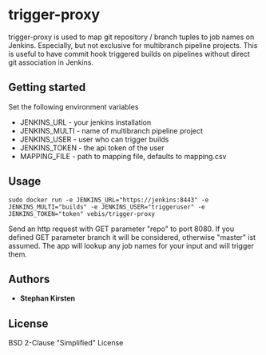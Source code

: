 # trigger-proxy

trigger-proxy is used to map git repository / branch tuples to job names on Jenkins. Especially, but not exclusive for multibranch pipeline projects.
This is useful to have commit hook triggered builds on pipelines without direct git association in Jenkins.

## Getting started

Set the following environment variables

* JENKINS_URL - your jenkins installation
* JENKINS_MULTI - name of multibranch pipeline project
* JENKINS_USER - user who can trigger builds
* JENKINS_TOKEN - the api token of the user
* MAPPING_FILE - path to mapping file, defaults to mapping.csv

## Usage

```
sudo docker run -e JENKINS_URL="https://jenkins:8443" -e JENKINS_MULTI="builds" -e JENKINS_USER="triggeruser" -e JENKINS_TOKEN="token" vebis/trigger-proxy
```

Send an http request with GET parameter "repo" to port 8080. If you defined GET parameter branch it will be considered, otherwise "master" ist assumed.
The app will lookup any job names for your input and will trigger them.

## Authors
* **Stephan Kirsten**

## License

BSD 2-Clause "Simplified" License
